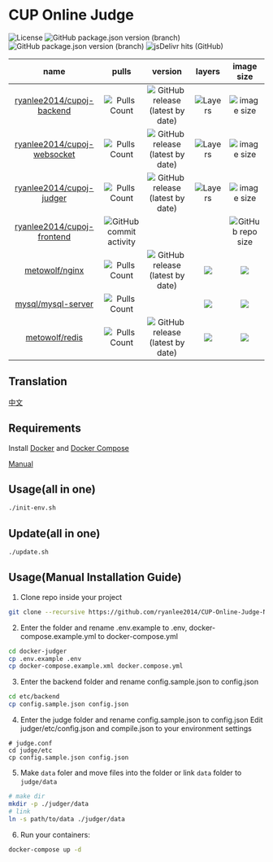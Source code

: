 # CUP Online Judge

![License](https://img.shields.io/github/license/ryanlee2014/CUP-Online-Judge)
![GitHub package.json version (branch)](https://img.shields.io/github/package-json/v/ryanlee2014/CUP-Online-Judge-Frontend/typescript?label=Frontend)
![GitHub package.json version (branch)](https://img.shields.io/github/package-json/v/CUP-ACM-Programming-Club/CUP-Online-Judge-Express/typescript?label=Backend)
![jsDelivr hits (GitHub)](https://img.shields.io/jsdelivr/gh/hm/ryanlee2014/CUP-Online-Judge-CDN)

|name|pulls|version|layers|image size|
|:---:|:---:|:---:|:---:|:---:|
|[ryanlee2014/cupoj-backend](https://hub.docker.com/r/ryanlee2014/cupoj-backend)|![Pulls Count](https://img.shields.io/docker/pulls/ryanlee2014/cupoj-backend)|![GitHub release (latest by date)](https://img.shields.io/github/v/tag/CUP-ACM-Programming-Club/CUP-Online-Judge-Express)|![Layers](https://shields.beevelop.com/docker/image/layers/ryanlee2014/cupoj-backend/latest.svg)|![image size](https://img.shields.io/docker/image-size/ryanlee2014/cupoj-backend)|
|[ryanlee2014/cupoj-websocket](https://hub.docker.com/r/ryanlee2014/cupoj-websocket)|![Pulls Count](https://img.shields.io/docker/pulls/ryanlee2014/cupoj-websocket)|![GitHub release (latest by date)](https://img.shields.io/github/v/tag/CUP-ACM-Programming-Club/CUP-Online-Judge-Express)|![Layers](https://shields.beevelop.com/docker/image/layers/ryanlee2014/cupoj-websocket/latest.svg)|![image size](https://img.shields.io/docker/image-size/ryanlee2014/cupoj-websocket)|
|[ryanlee2014/cupoj-judger](https://hub.docker.com/r/ryanlee2014/cupoj-judger)|![Pulls Count](https://img.shields.io/docker/pulls/ryanlee2014/cupoj-judger)|![GitHub release (latest by date)](https://img.shields.io/github/v/tag/CUP-ACM-Programming-Club/CUP-Online-Judge-Judger)|![Layers](https://shields.beevelop.com/docker/image/layers/ryanlee2014/cupoj-judger/latest.svg)|![image size](https://img.shields.io/docker/image-size/ryanlee2014/cupoj-judger)|
|[ryanlee2014/cupoj-frontend](https://github.com/ryanlee2014/CUP-Online-Judge-Frontend)|![GitHub commit activity](https://img.shields.io/github/commit-activity/w/ryanlee2014/CUP-Online-Judge-Frontend)|||![GitHub repo size](https://img.shields.io/github/repo-size/ryanlee2014/CUP-Online-Judge-CDN)|
|[metowolf/nginx](https://hub.docker.com/r/metowolf/nginx)|![Pulls Count](https://img.shields.io/docker/pulls/metowolf/nginx.svg)|![GitHub release (latest by date)](https://img.shields.io/github/v/tag/metowolf/docker-nginx)|![](https://shields.beevelop.com/docker/image/layers/metowolf/nginx/latest.svg)|![](https://shields.beevelop.com/docker/image/image-size/metowolf/nginx/latest.svg)|
|[mysql/mysql-server](https://hub.docker.com/r/mysql/mysql-server)|![Pulls Count](https://img.shields.io/docker/pulls/mysql/mysql-server.svg)||![](https://shields.beevelop.com/docker/image/layers/mysql/mysql-server/latest.svg)|![](https://shields.beevelop.com/docker/image/image-size/mysql/mysql-server/latest.svg)|
|[metowolf/redis](https://hub.docker.com/r/metowolf/redis)|![Pulls Count](https://img.shields.io/docker/pulls/metowolf/redis.svg)|![GitHub release (latest by date)](https://img.shields.io/github/v/tag/metowolf/docker-redis)|![](https://shields.beevelop.com/docker/image/layers/metowolf/redis/latest.svg)|![](https://shields.beevelop.com/docker/image/image-size/metowolf/redis/latest.svg)|

## Translation
[中文](/README.zh-cn.md)

## Requirements
Install [Docker](https://get.docker.com/) and [Docker Compose](https://docs.docker.com/compose/install/)

[Manual](/docs/INSTALL_DOCKER.md)

## Usage(all in one)
```bash
./init-env.sh
```

## Update(all in one)
```bash
./update.sh
```

## Usage(Manual Installation Guide)
1. Clone repo inside your project
```bash
git clone --recursive https://github.com/ryanlee2014/CUP-Online-Judge-NG-Docker-Judger.git docker-judger
```

2. Enter the folder and rename .env.example to .env, docker-compose.example.yml to docker-compose.yml
```bash
cd docker-judger
cp .env.example .env
cp docker-compose.example.xml docker.compose.yml
```

3. Enter the backend folder and rename config.sample.json to config.json
```bash
cd etc/backend
cp config.sample.json config.json
```

4. Enter the judge folder and rename config.sample.json to config.json
Edit judger/etc/config.json and compile.json to your environment settings
```text
# judge.conf
cd judge/etc
cp config.sample.json config.json
```

5. Make `data` foler and move files into the folder or link `data` folder to `judge/data`
```bash
# make dir
mkdir -p ./judger/data
# link
ln -s path/to/data ./judger/data
```

6. Run your containers:
```bash
docker-compose up -d
```
